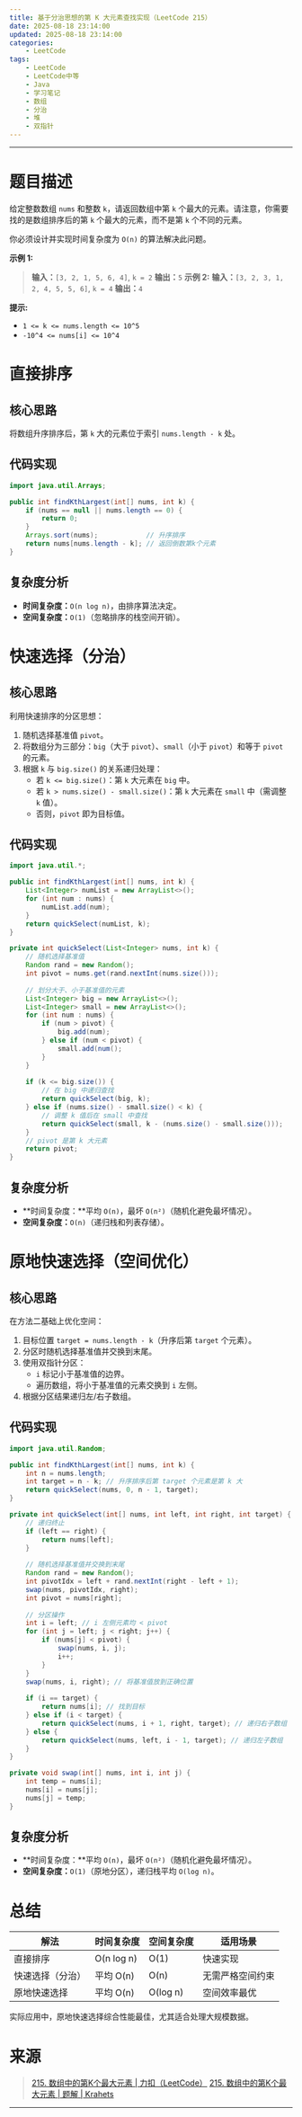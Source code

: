 ```yaml
---
title: 基于分治思想的第 K 大元素查找实现（LeetCode 215）
date: 2025-08-18 23:14:00
updated: 2025-08-18 23:14:00
categories:
    - LeetCode
tags:
    - LeetCode
    - LeetCode中等
    - Java
    - 学习笔记
    - 数组
    - 分治
    - 堆
    - 双指针
---
```

---

# 题目描述

给定整数数组 `nums` 和整数 `k`，请返回数组中第 `k` 个最大的元素。请注意，你需要找的是数组排序后的第 `k` 个最大的元素，而不是第 `k` 个不同的元素。

你必须设计并实现时间复杂度为 `O(n)` 的算法解决此问题。

**示例 1:**
> **输入：**`[3, 2, 1, 5, 6, 4]`, `k = 2`
> **输出：**`5`
**示例 2:**
> **输入：**`[3, 2, 3, 1, 2, 4, 5, 5, 6]`, `k = 4`
> **输出：**`4`

**提示:**
* `1 <= k <= nums.length <= 10^5`
* `-10^4 <= nums[i] <= 10^4`

<!-- more -->

# 直接排序

## 核心思路

将数组升序排序后，第 `k` 大的元素位于索引 `nums.length - k` 处。

## 代码实现

```java
import java.util.Arrays;

public int findKthLargest(int[] nums, int k) {
    if (nums == null || nums.length == 0) {
        return 0;
    }
    Arrays.sort(nums);            // 升序排序
    return nums[nums.length - k]; // 返回倒数第k个元素
}
```

## 复杂度分析

* **时间复杂度：**`O(n log n)`，由排序算法决定。
* **空间复杂度：**`O(1)`（忽略排序的栈空间开销）。

# 快速选择（分治）

## 核心思路

利用快速排序的分区思想：
1. 随机选择基准值 `pivot`。
2. 将数组分为三部分：`big`（大于 `pivot`）、`small`（小于 `pivot`）和等于 `pivot` 的元素。
3. 根据 `k` 与 `big.size()` 的关系递归处理：
    * 若 `k <= big.size()`：第 `k` 大元素在 `big` 中。
    * 若 `k > nums.size() - small.size()`：第 `k` 大元素在 `small` 中（需调整 `k` 值）。
    * 否则，`pivot` 即为目标值。

## 代码实现

```java
import java.util.*;

public int findKthLargest(int[] nums, int k) {
    List<Integer> numList = new ArrayList<>();
    for (int num : nums) {
        numList.add(num);
    }
    return quickSelect(numList, k);
}

private int quickSelect(List<Integer> nums, int k) {
    // 随机选择基准值
    Random rand = new Random();
    int pivot = nums.get(rand.nextInt(nums.size()));
    
    // 划分大于、小于基准值的元素
    List<Integer> big = new ArrayList<>();
    List<Integer> small = new ArrayList<>();
    for (int num : nums) {
        if (num > pivot) {
            big.add(num);
        } else if (num < pivot) {
            small.add(num();
        }
    }
    
    if (k <= big.size()) {
        // 在 big 中递归查找
        return quickSelect(big, k);
    } else if (nums.size() - small.size() < k) {
        // 调整 k 值后在 small 中查找
        return quickSelect(small, k - (nums.size() - small.size()));
    }
    // pivot 是第 k 大元素
    return pivot;
}
```

## 复杂度分析

* **时间复杂度：**平均 `O(n)`，最坏 `O(n²)`（随机化避免最坏情况）。
* **空间复杂度：**`O(n)`（递归栈和列表存储）。

# 原地快速选择（空间优化）

## 核心思路

在方法二基础上优化空间：
1. 目标位置 `target = nums.length - k`（升序后第 `target` 个元素）。
2. 分区时随机选择基准值并交换到末尾。
3. 使用双指针分区：
    * `i` 标记小于基准值的边界。
    * 遍历数组，将小于基准值的元素交换到 `i` 左侧。
4. 根据分区结果递归左/右子数组。

## 代码实现

```java
import java.util.Random;

public int findKthLargest(int[] nums, int k) {
    int n = nums.length;
    int target = n - k; // 升序排序后第 target 个元素是第 k 大
    return quickSelect(nums, 0, n - 1, target);
}

private int quickSelect(int[] nums, int left, int right, int target) {
    // 递归终止
    if (left == right) {
        return nums[left];
    }
    
    // 随机选择基准值并交换到末尾
    Random rand = new Random();
    int pivotIdx = left + rand.nextInt(right - left + 1);
    swap(nums, pivotIdx, right);
    int pivot = nums[right];
    
    // 分区操作
    int i = left; // i 左侧元素均 < pivot
    for (int j = left; j < right; j++) {
        if (nums[j] < pivot) {
            swap(nums, i, j);
            i++;
        }
    }
    swap(nums, i, right); // 将基准值放到正确位置
    
    if (i == target) {
        return nums[i]; // 找到目标
    } else if (i < target) {
        return quickSelect(nums, i + 1, right, target); // 递归右子数组
    } else {
        return quickSelect(nums, left, i - 1, target); // 递归左子数组
    }
}

private void swap(int[] nums, int i, int j) {
    int temp = nums[i];
    nums[i] = nums[j];
    nums[j] = temp;
}
```

## 复杂度分析

* **时间复杂度：**平均 `O(n)`，最坏 `O(n²)`（随机化避免最坏情况）。
* **空间复杂度：**`O(1)`（原地分区），递归栈平均 `O(log n)`。

# 总结

| 解法                  | 时间复杂度   | 空间复杂度  | 适用场景        |
| -------------------- | ----------- | --------- | -------------- |
| 直接排序               | O(n log n) |  O(1)      | 快速实现       |
| 快速选择（分治）        | 平均 O(n)   |  O(n)     | 无需严格空间约束 |
| 原地快速选择           | 平均 O(n)   |  O(log n)  | 空间效率最优    |

实际应用中，原地快速选择综合性能最佳，尤其适合处理大规模数据。

# 来源

> [215. 数组中的第K个最大元素 | 力扣（LeetCode）][1]
> [215. 数组中的第K个最大元素 | 题解 | Krahets][2]

---

[1]: https://leetcode.cn/problems/kth-largest-element-in-an-array/description/ "215. 数组中的第K个最大元素 | 力扣（LeetCode）"
[2]: https://leetcode.cn/problems/kth-largest-element-in-an-array/solutions/2361969/215-shu-zu-zhong-de-di-k-ge-zui-da-yuan-d786p/ "215. 数组中的第K个最大元素 | 题解 | Krahets"
